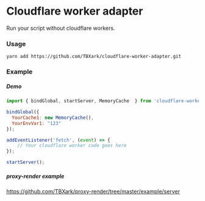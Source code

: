 # Cloudflare worker adapter

Run your script without cloudflare workers.


### Usage

```shell
yarn add https://github.com/TBXark/cloudflare-worker-adapter.git
```

### Example

##### Demo
```js
import { bindGlobal, startServer, MemoryCache  } from 'cloudflare-worker-adapter';

bindGlobal({ 
  YourCache1: new MemoryCache(),
  YourEnvVar1: "123"
});

addEventListener('fetch', (event) => {
    // Your cloudflare worker code goes here
});

startServer();
```

##### proxy-render example
https://github.com/TBXark/proxy-render/tree/master/example/server
